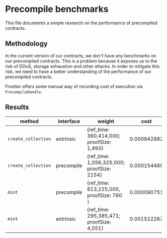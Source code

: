 # Precompile benchmarks

This file documents a simple research on the performance of precompiled contracts.

## Methodology

In the current version of our contracts, we don't have any benchmarks on our precompiled contracts. This is a problem because it exposes us to the risk of DDoS, storage exhaustion and other attacks. In order to mitigate this risk, we need to have a better understanding of the performance of our precompiled contracts.

Frontier offers some manual way of recording cost of execution via `PrecompileHandle`.

## Results

| **method**          | **interface** | **weight**      |  **cost**       |
| ---------------- | ----------- | ----------- | ----------- |
| `create_collection` | extrinsic  | {ref_time: 360,414,000; proofSize: 1,493}  | 0.000942882 |    
| `create_collection` | precompile | {ref_time: 1,056,325,000; proofSize: 2154} | 0.000154469 |
| `mint`              | precompile | {ref_time: 613,225,000, proofSize: 790 }   | 0.000090751 |
| `mint`              | extrinsic  | {ref_time: 295,385,471; proofSize: 4,051}  | 0.001522267 |
